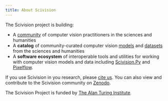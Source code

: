 ```yaml
---
title: About Scivision
---
```


The Scivision project is building:

-   A [community](/community) of computer vision practitioners in the sciences and humanities
-   A **catalog** of community-curated computer vision [models](/model-grid) and [datasets](/datasource-grid) from the sciences and humanities
-   A **software ecosystem** of interoperable tools and utilities for working with computer vision models and data including [Scivision.Py](/scivisionpy) and [Pixelflow](https://github.com/alan-turing-institute/pixelflow).

<ReactPlayer
    url="https://www.youtube.com/watch?v=B7fOBpXnO4g"
    className="relative aspect-video"
/>

If you use Scivision in you research, please [cite us](https://github.com/alan-turing-institute/scivision/blob/main/CITATION.cff). You can also view and contribute to the Scivision community on [Zenodo](https://zenodo.org/communities/scivision/).

The Scivision Project is funded by [The Alan Turing Institute](https://www.turing.ac.uk/).

